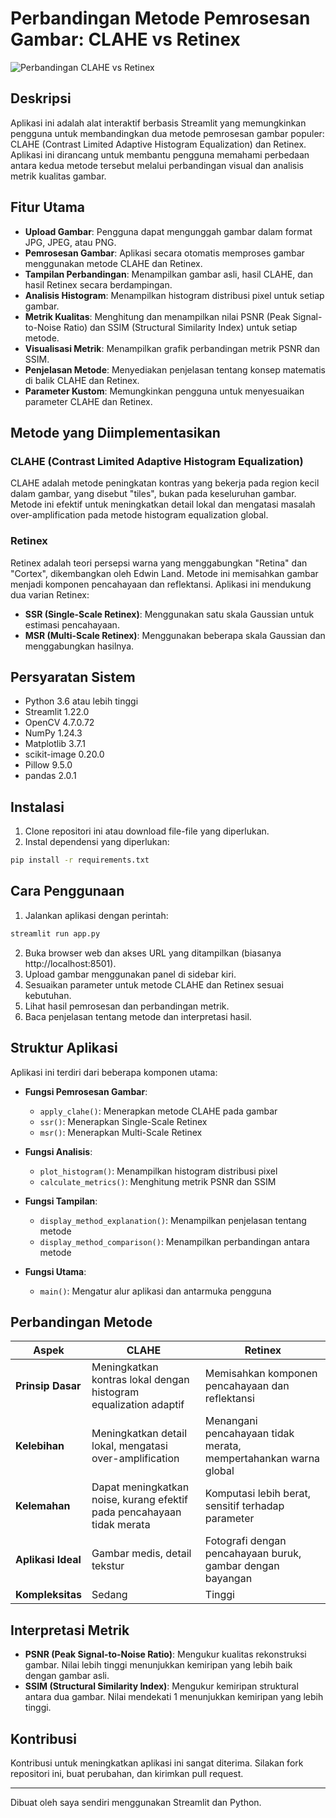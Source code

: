 # Perbandingan Metode Pemrosesan Gambar: CLAHE vs Retinex

![Perbandingan CLAHE vs Retinex](https://miro.medium.com/v2/resize:fit:1400/format:webp/1*2duBDhghVu8CmB2o632JrA.png)

## Deskripsi

Aplikasi ini adalah alat interaktif berbasis Streamlit yang memungkinkan pengguna untuk membandingkan dua metode pemrosesan gambar populer: CLAHE (Contrast Limited Adaptive Histogram Equalization) dan Retinex. Aplikasi ini dirancang untuk membantu pengguna memahami perbedaan antara kedua metode tersebut melalui perbandingan visual dan analisis metrik kualitas gambar.

## Fitur Utama

- **Upload Gambar**: Pengguna dapat mengunggah gambar dalam format JPG, JPEG, atau PNG.
- **Pemrosesan Gambar**: Aplikasi secara otomatis memproses gambar menggunakan metode CLAHE dan Retinex.
- **Tampilan Perbandingan**: Menampilkan gambar asli, hasil CLAHE, dan hasil Retinex secara berdampingan.
- **Analisis Histogram**: Menampilkan histogram distribusi pixel untuk setiap gambar.
- **Metrik Kualitas**: Menghitung dan menampilkan nilai PSNR (Peak Signal-to-Noise Ratio) dan SSIM (Structural Similarity Index) untuk setiap metode.
- **Visualisasi Metrik**: Menampilkan grafik perbandingan metrik PSNR dan SSIM.
- **Penjelasan Metode**: Menyediakan penjelasan tentang konsep matematis di balik CLAHE dan Retinex.
- **Parameter Kustom**: Memungkinkan pengguna untuk menyesuaikan parameter CLAHE dan Retinex.

## Metode yang Diimplementasikan

### CLAHE (Contrast Limited Adaptive Histogram Equalization)

CLAHE adalah metode peningkatan kontras yang bekerja pada region kecil dalam gambar, yang disebut "tiles", bukan pada keseluruhan gambar. Metode ini efektif untuk meningkatkan detail lokal dan mengatasi masalah over-amplification pada metode histogram equalization global.

### Retinex

Retinex adalah teori persepsi warna yang menggabungkan "Retina" dan "Cortex", dikembangkan oleh Edwin Land. Metode ini memisahkan gambar menjadi komponen pencahayaan dan reflektansi. Aplikasi ini mendukung dua varian Retinex:
- **SSR (Single-Scale Retinex)**: Menggunakan satu skala Gaussian untuk estimasi pencahayaan.
- **MSR (Multi-Scale Retinex)**: Menggunakan beberapa skala Gaussian dan menggabungkan hasilnya.

## Persyaratan Sistem

- Python 3.6 atau lebih tinggi
- Streamlit 1.22.0
- OpenCV 4.7.0.72
- NumPy 1.24.3
- Matplotlib 3.7.1
- scikit-image 0.20.0
- Pillow 9.5.0
- pandas 2.0.1

## Instalasi

1. Clone repositori ini atau download file-file yang diperlukan.
2. Instal dependensi yang diperlukan:

```bash
pip install -r requirements.txt
```

## Cara Penggunaan

1. Jalankan aplikasi dengan perintah:

```bash
streamlit run app.py
```

2. Buka browser web dan akses URL yang ditampilkan (biasanya http://localhost:8501).
3. Upload gambar menggunakan panel di sidebar kiri.
4. Sesuaikan parameter untuk metode CLAHE dan Retinex sesuai kebutuhan.
5. Lihat hasil pemrosesan dan perbandingan metrik.
6. Baca penjelasan tentang metode dan interpretasi hasil.

## Struktur Aplikasi

Aplikasi ini terdiri dari beberapa komponen utama:

- **Fungsi Pemrosesan Gambar**:
  - `apply_clahe()`: Menerapkan metode CLAHE pada gambar
  - `ssr()`: Menerapkan Single-Scale Retinex
  - `msr()`: Menerapkan Multi-Scale Retinex

- **Fungsi Analisis**:
  - `plot_histogram()`: Menampilkan histogram distribusi pixel
  - `calculate_metrics()`: Menghitung metrik PSNR dan SSIM

- **Fungsi Tampilan**:
  - `display_method_explanation()`: Menampilkan penjelasan tentang metode
  - `display_method_comparison()`: Menampilkan perbandingan antara metode

- **Fungsi Utama**:
  - `main()`: Mengatur alur aplikasi dan antarmuka pengguna

## Perbandingan Metode

| Aspek | CLAHE | Retinex |
|-------|-------|---------|
| **Prinsip Dasar** | Meningkatkan kontras lokal dengan histogram equalization adaptif | Memisahkan komponen pencahayaan dan reflektansi |
| **Kelebihan** | Meningkatkan detail lokal, mengatasi over-amplification | Menangani pencahayaan tidak merata, mempertahankan warna global |
| **Kelemahan** | Dapat meningkatkan noise, kurang efektif pada pencahayaan tidak merata | Komputasi lebih berat, sensitif terhadap parameter |
| **Aplikasi Ideal** | Gambar medis, detail tekstur | Fotografi dengan pencahayaan buruk, gambar dengan bayangan |
| **Kompleksitas** | Sedang | Tinggi |

## Interpretasi Metrik

- **PSNR (Peak Signal-to-Noise Ratio)**: Mengukur kualitas rekonstruksi gambar. Nilai lebih tinggi menunjukkan kemiripan yang lebih baik dengan gambar asli.
- **SSIM (Structural Similarity Index)**: Mengukur kemiripan struktural antara dua gambar. Nilai mendekati 1 menunjukkan kemiripan yang lebih tinggi.

## Kontribusi

Kontribusi untuk meningkatkan aplikasi ini sangat diterima. Silakan fork repositori ini, buat perubahan, dan kirimkan pull request.

---

Dibuat oleh saya sendiri menggunakan Streamlit dan Python.

        
